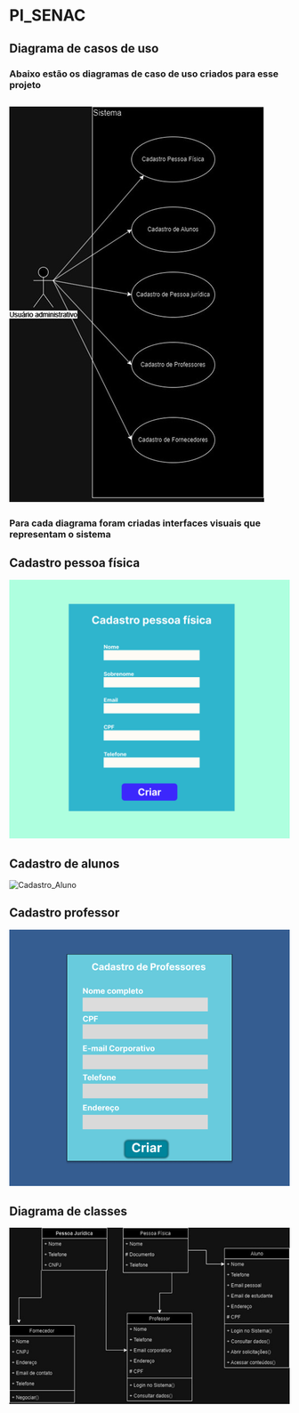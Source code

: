 # PI_SENAC

## Diagrama de casos de uso

### Abaixo estão os diagramas de caso de uso criados para esse projeto

## ![diagramas de casos de uso](./images/diagrama_casos_de_uso.jpg)

### Para cada diagrama foram criadas interfaces visuais que representam o sistema

## Cadastro pessoa física

![interface cadastro pessoa fisica](./images/interfaces/cadastro_pessoa_fisica.png)

## Cadastro de alunos

![Cadastro_Aluno](https://github.com/user-attachments/assets/c99e1fce-14eb-436e-9f99-ca0fb3a13c69)

## Cadastro professor

![interface cadastro professor](./images/interfaces/CadastroProfessores.png)

## Diagrama de classes

![diagrama de classes](./images/diagrama_de_classes.jpg)
